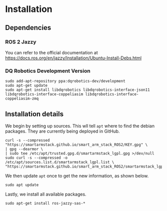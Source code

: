 # Installation

## Dependencies

### ROS 2 Jazzy

You can refer to the official documentation at https://docs.ros.org/en/jazzy/Installation/Ubuntu-Install-Debs.html

### DQ Robotics Development Version

```commandline
sudo add-apt-repository ppa:dqrobotics-dev/development
sudo apt-get update
sudo apt-get install libdqrobotics libdqrobotics-interface-json11 libdqrobotics-interface-coppeliasim libdqrobotics-interface-coppeliasim-zmq
```

## Installation details

We begin by setting up sources. This wll tell `apt` where to find the debian packages. They are currently being deployed
in GitHub.

```commandline
curl -s --compressed "https://smartarmstack.github.io/smart_arm_stack_ROS2/KEY.gpg" \
| gpg --dearmor \
| sudo tee /etc/apt/trusted.gpg.d/smartarmstack_lgpl.gpg >/dev/null
sudo curl -s --compressed -o /etc/apt/sources.list.d/smartarmstack_lgpl.list \
"https://smartarmstack.github.io/smart_arm_stack_ROS2/smartarmstack_lgpl.list"
```

We then update `apt` once to get the new information, as shown below.

```commandline
sudo apt update
```

Lastly, we install all available packages.

```commandline
sudo apt-get install ros-jazzy-sas-*
```

